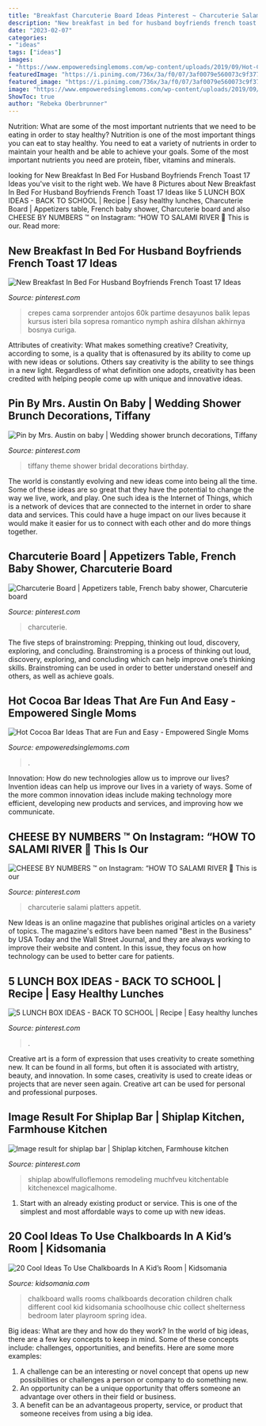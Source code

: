 ```yaml
---
title: "Breakfast Charcuterie Board Ideas Pinterest ~ Charcuterie Salami Platters Appetit"
description: "New breakfast in bed for husband boyfriends french toast 17 ideas"
date: "2023-02-07"
categories:
- "ideas"
tags: ["ideas"]
images:
- "https://www.empoweredsinglemoms.com/wp-content/uploads/2019/09/Hot-Cocoa-Bar.jpg"
featuredImage: "https://i.pinimg.com/736x/3a/f0/07/3af0079e560073c9f37720c423fda682.jpg"
featured_image: "https://i.pinimg.com/736x/3a/f0/07/3af0079e560073c9f37720c423fda682.jpg"
image: "https://www.empoweredsinglemoms.com/wp-content/uploads/2019/09/Hot-Cocoa-Bar.jpg"
ShowToc: true
author: "Rebeka Oberbrunner"
---
```



Nutrition: What are some of the most important nutrients that we need to be eating in order to stay healthy?
Nutrition is one of the most important things you can eat to stay healthy. You need to eat a variety of nutrients in order to maintain your health and be able to achieve your goals. Some of the most important nutrients you need are protein, fiber, vitamins and minerals.

	

		
looking for New Breakfast In Bed For Husband Boyfriends French Toast 17 Ideas you've visit to the right web. We have 8 Pictures about New Breakfast In Bed For Husband Boyfriends French Toast 17 Ideas like 5 LUNCH BOX IDEAS - BACK TO SCHOOL | Recipe | Easy healthy lunches, Charcuterie Board | Appetizers table, French baby shower, Charcuterie board and also CHEESE BY NUMBERS ™ on Instagram: “HOW TO SALAMI RIVER 🥓 This is our. Read more:
		
    
## New Breakfast In Bed For Husband Boyfriends French Toast 17 Ideas

<img loading=lazy src="https://i.pinimg.com/736x/3a/f0/07/3af0079e560073c9f37720c423fda682.jpg" onerror="this.onerror=null;this.src='https://tse3.mm.bing.net/th?id=OIP.TFgUzvApdmH7lvgW42MsRAAAAA&amp;pid=15.1';" alt="New Breakfast In Bed For Husband Boyfriends French Toast 17 Ideas">

_Source: pinterest.com_

>crepes cama sorprender antojos 60k partime desayunos balik lepas kursus isteri bila sopresa romantico nymph ashira dilshan akhirnya bosnya curiga. 

	

Attributes of creativity: What makes something creative?
Creativity, according to some, is a quality that is oftenasured by its ability to come up with new ideas or solutions. Others say creativity is the ability to see things in a new light. Regardless of what definition one adopts, creativity has been credited with helping people come up with unique and innovative ideas.

    
## Pin By Mrs. Austin On Baby | Wedding Shower Brunch Decorations, Tiffany

<img loading=lazy src="https://i.pinimg.com/736x/92/37/0f/92370fa84ae296181675f29b6a6505b9--tiffany-party-themes-tiffany-birthday-party-ideas.jpg" onerror="this.onerror=null;this.src='https://tse3.mm.bing.net/th?id=OIP.yY4_5Tm34gks_bFLsuSqOQHaLG&amp;pid=15.1';" alt="Pin by Mrs. Austin on baby | Wedding shower brunch decorations, Tiffany">

_Source: pinterest.com_

>tiffany theme shower bridal decorations birthday. 

	

The world is constantly evolving and new ideas come into being all the time. Some of these ideas are so great that they have the potential to change the way we live, work, and play. One such idea is the Internet of Things, which is a network of devices that are connected to the internet in order to share data and services. This could have a huge impact on our lives because it would make it easier for us to connect with each other and do more things together.

    
## Charcuterie Board | Appetizers Table, French Baby Shower, Charcuterie Board

<img loading=lazy src="https://i.pinimg.com/736x/90/73/51/907351f7038753ecddbb97f56b628182.jpg" onerror="this.onerror=null;this.src='https://tse4.mm.bing.net/th?id=OIP.zwW77Ilr8MWI8RKgySFqDwHaLH&amp;pid=15.1';" alt="Charcuterie Board | Appetizers table, French baby shower, Charcuterie board">

_Source: pinterest.com_

>charcuterie. 

	

The five steps of brainstroming: Prepping, thinking out loud, discovery, exploring, and concluding.
Brainstroming is a process of thinking out loud, discovery, exploring, and concluding which can help improve one’s thinking skills. Brainstroming can be used in order to better understand oneself and others, as well as achieve goals.

    
## Hot Cocoa Bar Ideas That Are Fun And Easy - Empowered Single Moms

<img loading=lazy src="https://www.empoweredsinglemoms.com/wp-content/uploads/2019/09/Hot-Cocoa-Bar.jpg" onerror="this.onerror=null;this.src='https://tse3.mm.bing.net/th?id=OIP.i-FXMWUUS4iSFYjVTFQcaAHaGN&amp;pid=15.1';" alt="Hot Cocoa Bar Ideas That are Fun and Easy - Empowered Single Moms">

_Source: empoweredsinglemoms.com_

>. 

	

Innovation: How do new technologies allow us to improve our lives?
Invention ideas can help us improve our lives in a variety of ways. Some of the more common innovation ideas include making technology more efficient, developing new products and services, and improving how we communicate.

    
## CHEESE BY NUMBERS ™ On Instagram: “HOW TO SALAMI RIVER 🥓 This Is Our

<img loading=lazy src="https://i.pinimg.com/736x/a2/13/e9/a213e90b886cd70b427995dc68f800a0.jpg" onerror="this.onerror=null;this.src='https://tse3.mm.bing.net/th?id=OIP.UQFzCB97k9kTp5Hi10CHKgHaHa&amp;pid=15.1';" alt="CHEESE BY NUMBERS ™ on Instagram: “HOW TO SALAMI RIVER 🥓 This is our">

_Source: pinterest.com_

>charcuterie salami platters appetit. 

	

New Ideas is an online magazine that publishes original articles on a variety of topics. The magazine's editors have been named "Best in the Business" by USA Today and the Wall Street Journal, and they are always working to improve their website and content. In this issue, they focus on how technology can be used to better care for patients.

    
## 5 LUNCH BOX IDEAS - BACK TO SCHOOL | Recipe | Easy Healthy Lunches

<img loading=lazy src="https://i.pinimg.com/736x/87/ad/2d/87ad2dbe2fb671e827e6999665b55e1c.jpg" onerror="this.onerror=null;this.src='https://tse4.mm.bing.net/th?id=OIP.5PMfAvZDy8rH4aGOxHKpyAHaMW&amp;pid=15.1';" alt="5 LUNCH BOX IDEAS - BACK TO SCHOOL | Recipe | Easy healthy lunches">

_Source: pinterest.com_

>. 

	

Creative art is a form of expression that uses creativity to create something new. It can be found in all forms, but often it is associated with artistry, beauty, and innovation. In some cases, creativity is used to create ideas or projects that are never seen again. Creative art can be used for personal and professional purposes.

    
## Image Result For Shiplap Bar | Shiplap Kitchen, Farmhouse Kitchen

<img loading=lazy src="https://i.pinimg.com/736x/05/85/37/058537fd9fde80785707f7e36635f8b7.jpg" onerror="this.onerror=null;this.src='https://tse4.mm.bing.net/th?id=OIP.zXdqPEou1A6i3LtanZ6pXAHaLH&amp;pid=15.1';" alt="Image result for shiplap bar | Shiplap kitchen, Farmhouse kitchen">

_Source: pinterest.com_

>shiplap abowlfulloflemons remodeling muchfveu kitchentable kitchenexcel magicalhome. 

	

1. Start with an already existing product or service. This is one of the simplest and most affordable ways to come up with new ideas.

    
## 20 Cool Ideas To Use Chalkboards In A Kid’s Room | Kidsomania

<img loading=lazy src="http://www.kidsomania.com/photos/20-Chalkboard-Ideas-Decoration-A-Children-Room-19.jpeg" onerror="this.onerror=null;this.src='https://tse1.mm.bing.net/th?id=OIP.3YsCHrGgBmsgilckyTkb9gHaLH&amp;pid=15.1';" alt="20 Cool Ideas To Use Chalkboards In A Kid’s Room | Kidsomania">

_Source: kidsomania.com_

>chalkboard walls rooms chalkboards decoration children chalk different cool kid kidsomania schoolhouse chic collect shelterness bedroom later playroom spring idea. 

	

Big ideas: What are they and how do they work?
In the world of big ideas, there are a few key concepts to keep in mind. Some of these concepts include: challenges, opportunities, and benefits. Here are some more examples:
1. A challenge can be an interesting or novel concept that opens up new possibilities or challenges a person or company to do something new. 
2. An opportunity can be a unique opportunity that offers someone an advantage over others in their field or business. 
3. A benefit can be an advantageous property, service, or product that someone receives from using a big idea.

